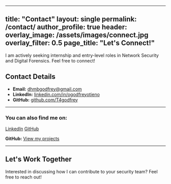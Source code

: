 
---
title: "Contact"
layout: single
permalink: /contact/
author_profile: true
header:
  overlay_image: /assets/images/connect.jpg 
  overlay_filter: 0.5
 page_title: "Let's Connect!" 
 ---


I am actively seeking internship and entry-level roles in Network Security and Digital Forensics. Feel free to connect!

## Contact Details

* **Email:** [dhmbgodfrey@gmail.com](mailto:dhmbgodfrey@gmail.com)
* **LinkedIn:** [linkedin.com/in/ogodfreyotieno](https://www.linkedin.com/in/ogodfreyotieno)
* **GitHub:** [github.com/T4godfrey](https://github.com/T4godfrey)

---

### You can also find me on:

<a href="https://www.linkedin.com/in/ogodfreyotieno" class="btn btn--linkedin"><i class="fab fa-linkedin"></i> LinkedIn</a>
<a href="https://github.com/T4godfrey" class="btn btn--github"><i class="fab fa-github"></i> GitHub</a>

**GitHub:** [View my projects](https://github.com/T4godfrey)

---

## Let's Work Together
Interested in discussing how I can contribute to your security team? Feel free to reach out!
